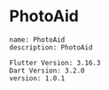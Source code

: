 # PhotoAid
    name: PhotoAid
    description: PhotoAid

    Flutter Version: 3.16.3
    Dart Version: 3.2.0
    version: 1.0.1

